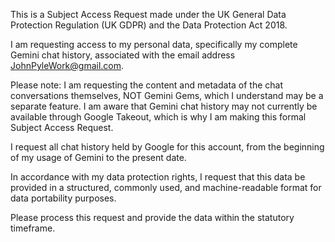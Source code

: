 This is a Subject Access Request made under the UK General Data Protection Regulation (UK GDPR) and the Data Protection Act 2018.

I am requesting access to my personal data, specifically my complete Gemini chat history, associated with the email address JohnPyleWork@gmail.com.

Please note: I am requesting the content and metadata of the chat conversations themselves, NOT Gemini Gems, which I understand may be a separate feature. I am aware that Gemini chat history may not currently be available through Google Takeout, which is why I am making this formal Subject Access Request.

I request all chat history held by Google for this account, from the beginning of my usage of Gemini to the present date.

In accordance with my data protection rights, I request that this data be provided in a structured, commonly used, and machine-readable format for data portability purposes.

Please process this request and provide the data within the statutory timeframe.